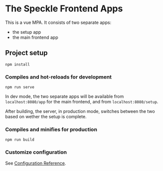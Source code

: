 # The Speckle Frontend Apps

This is a vue MPA. It consists of two separate apps: 
- the setup app
- the main frontend app

## Project setup
```
npm install
```

### Compiles and hot-reloads for development
```
npm run serve
```

In dev mode, the two separate apps will be available from `localhost:8080/app` for the main frontend, and from `localhost:8080/setup`. 

After building, the server, in production mode, switches between the two based on wether the setup is complete.


### Compiles and minifies for production
```
npm run build
```

### Customize configuration
See [Configuration Reference](https://cli.vuejs.org/config/).
